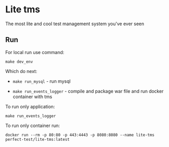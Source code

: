 # Lite tms

The most lite and cool test management system you've ever seen

## Run

For local run use command:
```
make dev_env
```

Which do next:
 * `make run_mysql` - run mysql
	  
 * `make run_events_logger` - compile and package war file and run docker container with tms

To run only application:
```
make run_events_logger
```  

To run only container run:
```
docker run --rm -p 80:80 -p 443:4443 -p 8080:8080 --name lite-tms perfect-test/lite-tms:latest 
```



